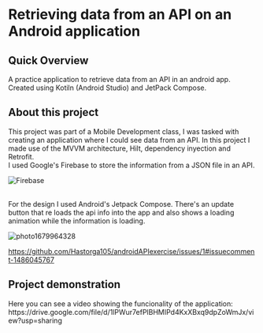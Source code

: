 # Retrieving data from an API on an Android application
<h2>Quick Overview</h2>
A practice application to retrieve data from an API in an android app. Created using Kotiln (Android Studio) and JetPack Compose.
<br> <h2>About this project</h2>
This project was part of a Mobile Development class, I was tasked with creating an application where I could see data from an API. In this project I made use of the MVVM architecture, Hilt, dependency inyection and Retrofit.
<br>I used Google's Firebase to store the information from a JSON file in an API. <br>

![Firebase](https://user-images.githubusercontent.com/92752790/228096483-b23ce6ce-d0c7-4d0b-825c-802498b6c802.jpeg) <br>

<br>For the design I used Android's Jetpack Compose. There's an update button that re loads the api info into the app and also shows a loading animation while the information is loading.

![photo1679964328](https://user-images.githubusercontent.com/92752790/228097974-10d0caa9-3b66-4428-88cb-1b7b1d38c204.jpeg)

https://github.com/Hastorga105/androidAPIexercise/issues/1#issuecomment-1486045767

<h2>Project demonstration </h2>
Here you can see a video showing the funcionality of the application: <br>
https://drive.google.com/file/d/1lPWur7efPlBHMIPd4KxXBxq9dpZoWmJx/view?usp=sharing
